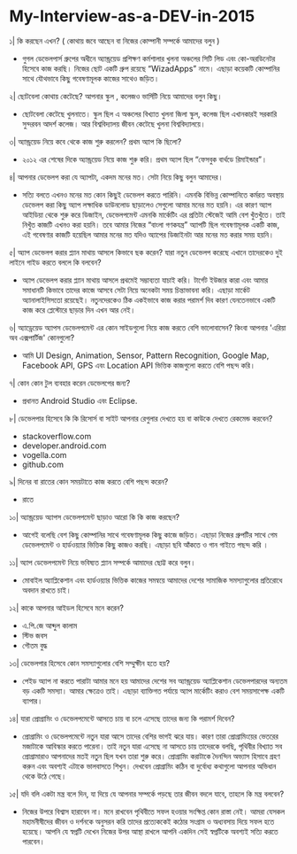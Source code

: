 # My-Interview-as-a-DEV-in-2015

১| কি করছেন এখন? ( কোথায় জবে আছেন বা নিজের কোম্পানী সম্পর্কে আমাদের বলুন )
- গুগল ডেভেলপার্স গ্রুপের অধীনে অ্যান্ড্রয়েড প্রশিক্ষণ কর্মশালার খুলনা অঞ্চলের সিটি লিড এবং কো-অরডিনেটর হিসেবে কাজ করছি। নিজের ছোট একটি গ্রুপ রয়েছে “WizadApps” নামে। এছাড়া কয়েকটি কোম্পানির সাথে যৌথভাবে কিছু গবেষণামূলক কাজের সাথেও জড়িত।

২| ছোটবেলা কোথায় কেটেছে? আপনার স্কুল , কলেজও ভার্সিটি নিয়ে আমাদের বলুন কিছু। 
- ছোটবেলা কেটেছে খুলনাতে। স্কুল ছিল এ অঞ্চলের বিখ্যাত খুলনা জিলা স্কুল, কলেজ ছিল এখানকারই সরকারি সুন্দরবন আদর্শ কলেজ। আর বিশ্ববিদ্যালয় জীবন কেটেছে খুলনা বিশ্ববিদ্যালয়ে।

৩| অ্যান্ড্রয়েড নিয়ে কবে থেকে কাজ শুরু করলেন? প্রথম অ্যাপ কি ছিলো? 
- ২০১২ এর শেষের দিকে অ্যান্ড্রয়েড নিয়ে কাজ শুরু করি। প্রথম অ্যাপ ছিল “ফেসবুক বার্থডে রিমাইন্ডার”।

৪| আপনার ডেভেলপ করা যে অ্যাপটা, একদম মনের মত। সেটা নিয়ে কিছু বলুন আমাদের।
- সত্যি বলতে এখনও মনের মত কোন কিছুই ডেভেলপ করতে পারিনি। এমনকি বিভিন্ন কোম্পানিতে কর্মরত অবস্থায় ডেভেলপ করা কিছু অ্যাপ লক্ষাধিক ডাউনলোড ছাড়ালেও সেগুলো আমার মনের মত হয়নি। এর কারণ অ্যাপ আইডিয়া থেকে শুরু করে ডিজাইন, ডেভেলপমেন্ট এমনকি মার্কেটিং এর প্রতিটা স্টেজেই আমি বেশ খুঁতখুঁতে। তাই নিখুঁত কাজটি এখনও করা হয়নি।
তবে আমার নিজের “বাংলা গণকযন্ত্র” অ্যাপটি ছিল গবেষণামূলক একটি কাজ, এই গবেষণার কাজটি হয়েছিল আমার মনের মত যদিও অ্যাপের ডিজাইনটা আর মনের মত করার সময় হয়নি।

৫| অ্যাপ ডেভেলপ করার প্ল্যান মাথায় আসলে কিভাবে ছক করেন? যারা নতুন ডেভেলপ করেছে এখানে তাদেরকেও দুই লাইনে গাইড করতে বললে কি বলবেন?
- অ্যাপ ডেভেলপ করার প্ল্যান মাথায় আসলে প্রথমেই সম্ভাব্যতা যাচাই করি। টার্গেট ইউজার কারা এবং আমার সমাধানটি কিভাবে তাদের কাজে আসবে সেটা নিয়ে অনেকটা সময় চিন্তাভাবনা করি। এছাড়া মার্কেট অ্যানালাইসিসতো রয়েছেই। নতুনদেরকেও ঠিক একইভাবে কাজ করার পরামর্শ দিব কারণ যেনতেনভাবে একটি কাজ করে প্লেস্টোরে ছাড়ার দিন এখন আর নেই।

৬| অ্যাড্রেয়েড অ্যাপস ডেভেলপমেন্ট এর কোন সাইডগুলো নিয়ে কাজ করতে বেশি ভালোবাসেন? কিংবা আপনার 'এরিয়া অব এক্সপার্টিজ' কোনগুলো?
- আমি UI Design, Animation, Sensor, Pattern Recognition, Google Map, Facebook API, GPS এবং Location API ভিত্তিক কাজগুলো করতে বেশি পছন্দ করি।

৭| কোন কোন টুল ব্যবহার করেন ডেভেলপের জন্য?
- প্রধানত Android Studio এবং Eclipse.

৮| ডেভেলপার হিসেবে কি কি রিসোর্স বা সাইট আপনার রেগুলার দেখতে হয় বা কাউকে দেখতে রেকমেন্ড করবেন? 
-	stackoverflow.com
-	developer.android.com
-	vogella.com
-	github.com

৯| দিনের বা রাতের কোন সময়টাতে কাজ করতে বেশি পছন্দ করেন?
- রাতে

১০| অ্যান্ড্রয়েড অ্যাপস ডেভেলপমেন্ট ছাড়াও আরো কি কি কাজ করছেন?
- আগেই বলেছি বেশ কিছু কোম্পানির সাথে গবেষণামূলক কিছু কাজে জড়িত। এছাড়া নিজের গ্রুপটির সাথে গেম ডেভেলপমেন্ট ও হার্ডওয়্যার ভিত্তিক কিছু কাজও করছি। এছাড়া ছবি আঁকতে ও গান গাইতে পছন্দ করি ।

১১| অ্যাপ ডেভেলপমেন্ট নিয়ে ভবিষ্যত প্ল্যান সম্পর্কে আমাদের ছোট্ট করে বলুন। 
- মোবাইল অ্যাপ্লিকেশান এবং হার্ডওয়্যার ভিত্তিক কাজের সমন্বয়ে আমাদের দেশের সামাজিক সমস্যাগুলোর প্রতিরোধে অবদান রাখতে চাই।

১২| কাকে আপনার আইডল হিসেবে মনে করেন?
-	এ.পি.জে আব্দুল কালাম
-	স্টিভ জবস
-	গৌতম বুদ্ধ

১৩| ডেভেলপার হিসেবে কোন সমস্যাগুলোর বেশি সম্মুক্ষীন হতে হয়? 
- পেইড অ্যাপ না করতে পারাটা আমার মনে হয় আমাদের দেশের সব অ্যান্ড্রয়েড অ্যাপ্লিকেশান ডেভেলপারদের অন্যতম বড় একটি সমস্যা। আমার ক্ষেত্রেও তাই। এছাড়া ব্যাক্তিগত পর্যায়ে অ্যাপ মার্কেটিং করাও বেশ সময়সাপেক্ষ একটি ব্যাপার।

১৪| যারা প্রোগ্রামিং ও ডেভেলপমেন্টে আসতে চায় বা চলে এসেছে তাদের জন্য কি পরামর্শ দিবেন? 
- প্রোগ্রামিং ও ডেভেলপমেন্টে নতুন যারা আসে তাদের বেশির ভাগই ঝরে যায়। কারণ তারা প্রোগ্রামিংয়ের ভেতরের মজাটাকে আবিস্কার করতে পারেনা। তাই নতুন যারা এসেছে না আসতে চায় তাদেরকে বলছি, পৃথিবীর বিখ্যাত সব প্রোগ্রামারাও আপনাদের মতই নতুন ছিল যখন তারা শুরু করে। প্রোগ্রামিং করাটাকে দৈনন্দিন  অভ্যাস হিসাবে গ্রহণ করুন এবং অবশ্যই এটাকে ভালবাসতে শিখুন। দেখবেন প্রোগ্রামিং কঠিন বা দুর্বোধ্য কথাগুলো আপনার অভিধান থেকে উঠে গেছে।

১৫| যদি বলি একটা মন্ত্র বলে দিন, যা দিয়ে যে আপনার সম্পর্কে পড়ছে তার জীবন বদলে যাবে, তাহলে কি মন্ত্র বলবেন? 
- নিজের উপরে বিশ্বাস হারাবেন না। মনে রাখবেন পৃথিবীতে সফল হওয়ার সংক্ষিপ্ত কোন রাস্তা নেই। আমরা যেসকল মহামনীষীদের জীবন ও দর্শনকে অনুসরন করি তাদের প্রত্যেককেই কঠোর সংগ্রাম ও অধ্যবসায় দিয়ে সফল হতে হয়েছে। আপনি যে স্বপ্নটি দেখেন নিজের উপর আস্থা রাখলে আপনি একদিন সেই স্বপ্নটিকে অবশ্যই সত্যি করতে পারবেন।
